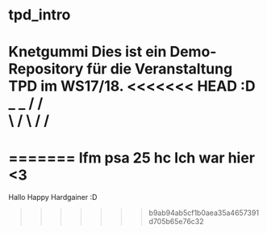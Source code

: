 # tpd_intro
Knetgummi
Dies ist ein Demo-Repository für die Veranstaltung TPD im WS17/18. 
<<<<<<< HEAD
:D
   _  _
  / \/ \
  \    /
   \  /
    \/
=======
=======
lfm psa 25 hc
Ich war hier <3
=======
Hallo Happy Hardgainer :D
>>>>>>> b9ab94ab5cf1b0aea35a4657391d705b65e76c32
